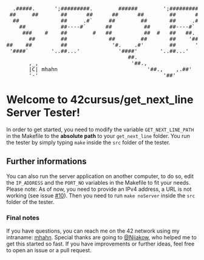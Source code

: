 <pre>
  .#####.      ';#########.        ######        ';#########.        
 ##     ##       ##      ##      ##      ##        ##      ##        
  ##             ##     .#`     ##        ##       ##     .#`        
    ##           ##----#`      ##          ##      ##----#`          
     ###    #    ##        #   ##          ##  #   ##   ##.     #    
       ##        ##             ##        ##       ##    '##.        
##    ##         ##              '#.    .#'        ##      '##.    .#
 '####`       '..##...'            '####'       '..##...'      '###` 
                                      ##.                            
       ,_,                             '##.,                         
       |C| mhahn                            '##.,    ,.##'           
       '-'                                       '##'                
</pre>
# Welcome to 42cursus/get_next_line Server Tester!
In order to get started, you need to modify the variable ``GET_NEXT_LINE_PATH`` in the Makefile to the **absolute path** to your ``get_next_line`` folder. You run the tester by simply typing ``make`` inside the ``src`` folder of the tester.

## Further informations
You can also run the server application on another computer, to do so, edit the ``IP_ADDRESS`` and the ``PORT_NO`` variables in the Makefile to fit your needs. Please note: As of now, you need to provide an IPv4 address, a URL is not working (see issue [#10](https://www.github.com/mhahnFr/GNLServerTest/issues/10)). Then you need to run ``make noServer`` inside the ``src`` folder of the tester.

### Final notes
If you have questions, you can reach me on the 42 network using my intraname: [mhahn](https://profile.intra.42.fr/users/mhahn). Special thanks are going to [@Nijakow](https://www.github.com/nijakow), who helped me to get this started so fast. If you have improvements or further ideas, feel free to open an issue or a pull request.